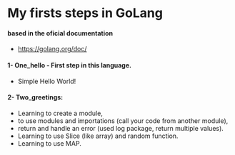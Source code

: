 # My firsts steps in GoLang

#### based in the oficial documentation
- https://golang.org/doc/


#### 1- One_hello - First step in this language. 
* Simple Hello World!

#### 2- Two_greetings: 
* Learning to create a module, 
* to use modules and importations (call your code from another module), 
* return and handle an error (used log package, return multiple values).
* Learning to use Slice (like array) and random function.
* Learning to use MAP.


